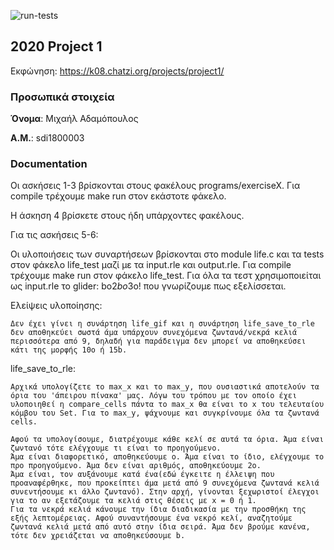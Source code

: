 ![run-tests](../../workflows/run-tests/badge.svg)

## 2020 Project 1

Εκφώνηση: https://k08.chatzi.org/projects/project1/


### Προσωπικά στοιχεία

__Όνομα__: Μιχαήλ Αδαμόπουλος

__Α.Μ.__: sdi1800003


### Documentation

Οι ασκήσεις 1-3 βρίσκονται στους φακέλους programs/exerciseX. Για compile τρέχουμε make run στον εκάστοτε φάκελο.

Η άσκηση 4 βρίσκετε στους ήδη υπάρχοντες φακέλους.

Για τις ασκήσεις 5-6:

Οι υλοποιήσεις των συναρτήσεων βρίσκονται στο module life.c και τα tests στον φάκελο life_test μαζί με τα input.rle και output.rle.
Για compile τρέχουμε make run στον φάκελο life_test.
Για όλα τα τεστ χρησιμοποιείται ως input.rle το glider: bo$2bo$3o! που γνωρίζουμε πως εξελίσσεται.

Ελείψεις υλοποίησης:

    Δεν έχει γίνει η συνάρτηση life_gif και η συνάρτηση life_save_to_rle δεν αποθηκεύει σωστά άμα υπάρχουν συνεχόμενα ζωντανά/νεκρά κελιά περισσότερα από 9, δηλαδή για παράδειγμα δεν μπορεί να αποθηκεύσει κάτι της μορφής 10ο ή 15b.

life_save_to_rle:

    Αρχικά υπολογίζετε το max_x και το max_y, που ουσιαστικά αποτελούν τα όρια του 'άπειρου πίνακα' μας. Λόγω του τρόπου με τον οποίο έχει υλοποιηθεί η compare_cells πάντα το max_x θα είναι το x του τελευταίου κόμβου του Set. Για το max_y, ψάχνουμε και συγκρίνουμε όλα τα ζωντανά cells.

    Αφού τα υπολογίσουμε, διατρέχουμε κάθε κελί σε αυτά τα όρια. Άμα είναι ζωντανό τότε ελέγχουμε τι είναι το προηγούμενο.
    Άμα είναι διαφορετικό, αποθηκεύουμε ο. Άμα είναι το ίδιο, ελέγχουμε το προ προηγούμενο. Άμα δεν είναι αριθμός, αποθηκεύουμε 2ο.
    Άμα είναι, τον αυξάνουμε κατά ένα(εδώ έγκειτε η έλλειψη που προαναφέρθηκε, που προκείπτει άμα μετά από 9 συνεχόμενα ζωντανά κελιά συνεντήσουμε κι άλλο ζωντανό). Στην αρχή, γίνονται ξεχωριστοί έλεγχοι για το αν εξετάζουμε τα κελιά στις θέσεις με x = 0 ή 1.
    Για τα νεκρά κελιά κάνουμε την ίδια διαδικασία με την προσθήκη της εξής λεπτομέρειας. Αφού συναντήσουμε ένα νεκρό κελί, αναζητούμε ζωντανά κελιά μετά από αυτό στην ίδια σειρά. Άμα δεν βρούμε κανένα, τότε δεν χρειάζεται να αποθηκεύσουμε b.
